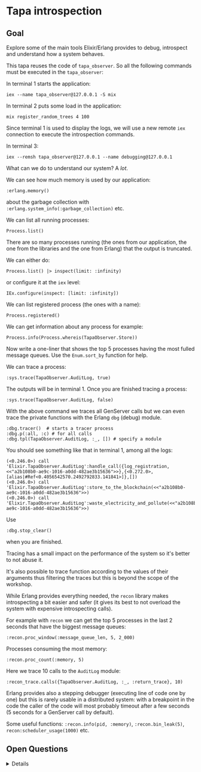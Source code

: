 # Tapa introspection

## Goal

Explore some of the main tools Elixir/Erlang provides to debug, introspect and
understand how a system behaves.

This tapa reuses the code of `tapa_observer`. So all the following commands must
be executed in the `tapa_observer`:


In terminal 1 starts the application:

```
iex --name tapa_observer@127.0.0.1 -S mix
```

In terminal 2 puts some load in the application:


```
mix register_random_trees 4 100
```

Since terminal 1 is used to display the logs, we will use a new remote `iex` connection
to execute the introspection commands.

In terminal 3:

```
iex --remsh tapa_observer@127.0.0.1 --name debugging@127.0.0.1
```

What can we do to understand our system? A *lot*.

We can see how much memory is used by our application:

```
:erlang.memory()
```

about the garbage collection with `:erlang.system_info(:garbage_collection)` etc.

We can list all running processes:

```
Process.list()
```

There are so many processes running (the ones from our application, the one from
the libraries and the one from Erlang) that the output is truncated.

We can either do:

```
Process.list() |> inspect(limit: :infinity)
```

or configure it at the `iex` level:

```
IEx.configure(inspect: [limit: :infinity])
```

We can list registered process (the ones with a name):

```
Process.registered()
```


We can get information about any process for example:

```
Process.info(Process.whereis(TapaObserver.Store))
```

Now write a one-liner that shows the top 5 processes having the most fulled
message queues. Use the `Enum.sort_by` function for help.

We can trace a process:

```
:sys.trace(TapaObserver.AuditLog, true)
```

The outputs will be in terminal 1. Once you are finished tracing a process:

```
:sys.trace(TapaObserver.AuditLog, false)
```

With the above command we traces all GenServer calls but we can even trace the
private functions with the Erlang `dbg` (debug) module.

```
:dbg.tracer()  # starts a tracer process
:dbg.p(:all, :c) # for all calls
:dbg.tpl(TapaObserver.AuditLog, :_, []) # specify a module
```

You should see something like that in terminal 1, among all the logs:

```
(<0.246.0>) call 'Elixir.TapaObserver.AuditLog':handle_call({log_registration,<<"a2b108b0-ae9c-1016-a0dd-482ae3b15636">>},{<0.272.0>,[alias|#Ref<0.4056542570.2492792833.141841>]},[])
(<0.246.0>) call 'Elixir.TapaObserver.AuditLog':store_to_the_blockchain(<<"a2b108b0-ae9c-1016-a0dd-482ae3b15636">>)
(<0.246.0>) call 'Elixir.TapaObserver.AuditLog':waste_electricity_and_pollute(<<"a2b108b0-ae9c-1016-a0dd-482ae3b15636">>)
```

Use

```
:dbg.stop_clear()
```

when you are finished.

Tracing has a small impact on the performance of the system so it's better to
not abuse it.

It's also possible to trace function according to the values of their arguments
thus filtering the traces but this is beyond the scope of the workshop.

While Erlang provides everything needed, the `recon` library makes introspecting
a bit easier and safer (it gives its best to not overload the system with
expensive introspecting calls).

For example with `recon` we can get the top 5 processes in the last 2 seconds
that have the biggest message queues:

```
:recon.proc_window(:message_queue_len, 5, 2_000)
```

Processes consuming the most memory:

```
:recon.proc_count(:memory, 5)
```

Here we trace 10 calls to the `AuditLog` module:

```
:recon_trace.calls({TapaObserver.AuditLog, :_, :return_trace}, 10)
```

Erlang provides also a stepping debugger (executing line of code one by one) but
this is rarely usable in a distributed system: with a breakpoint in the code the
caller of the code will most probably timeout after a few seconds (5 seconds for
a GenServer call by default).

Some useful functions: `:recon.info(pid, :memory)`, `:recon.bin_leak(5)`,
`recon:scheduler_usage(1000)` etc.

## Open Questions

<details>

It's unconventional to inspect a runtime system in production so deeply for most
developers but this is actually rather common in Elixir/Erlang and in Lisps
(Common Lisp, Clojure etc). This allows to gain so much valuable data about what
is happening, we just need to act carefully and not overload the system with
traces or modify its running data.

Listen to this [podcast](https://corecursive.com/lisp-in-space-with-ron-garret/)
to hear a cool story on how a Lisp REPL was used to debug a spacecraft 30
minutes light-hour away from Earth. This would work in Elixir too ;-).

</details>
